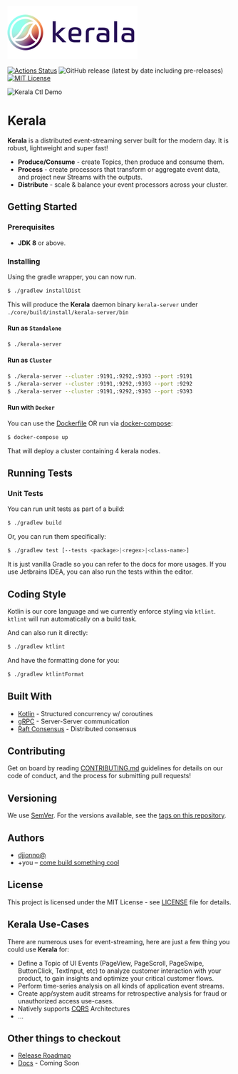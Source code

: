 ![Kerala](docs/kerala.png)


[![Actions Status](https://github.com/djjonno/kerala/workflows/Java%20CI/badge.svg)](https://github.com/djjonno/kerala/actions)
![GitHub release (latest by date including pre-releases)](https://img.shields.io/github/v/release/djjonno/kerala?include_prereleases)
[![MIT License](http://img.shields.io/badge/license-MIT-green.svg)](https://github.com/djjonno/kerala/blob/master/LICENSE)

![Kerala Ctl Demo](https://kerala-data.s3.amazonaws.com/kerala-ctl-console.gif)

# Kerala

**Kerala** is a distributed event-streaming server built for the modern day.  It is robust, lightweight and super fast!
- **Produce/Consume** - create Topics, then produce and consume them.
- **Process** - create processors that transform or aggregate event data, and project new Streams with the outputs.
- **Distribute** - scale & balance your event processors across your cluster.

## Getting Started

### Prerequisites

* **JDK 8** or above.

### Installing

Using the gradle wrapper, you can now run.

```bash
$ ./gradlew installDist
```

This will produce the **Kerala** daemon binary `kerala-server` under `./core/build/install/kerala-server/bin`

#### Run as `Standalone`

```bash
$ ./kerala-server
```

#### Run as `Cluster`

```bash
$ ./kerala-server --cluster :9191,:9292,:9393 --port :9191
$ ./kerala-server --cluster :9191,:9292,:9393 --port :9292
$ ./kerala-server --cluster :9191,:9292,:9393 --port :9393
```

#### Run with `Docker`

You can use the [Dockerfile](Dockerfile) OR run via [docker-compose](docker-compose.yml):

```bash
$ docker-compose up
```

That will deploy a cluster containing 4 kerala nodes.

## Running Tests

### Unit Tests

You can run unit tests as part of a build:

```bash
$ ./gradlew build
```

Or, you can run them specifically:

```bash
$ ./gradlew test [--tests <package>|<regex>|<class-name>]
```

It is just vanilla Gradle so you can refer to the docs for more usages.  If you use Jetbrains IDEA, you can also run the tests within the editor.

## Coding Style

Kotlin is our core language and we currently enforce styling via `ktlint`.  `ktlint` will run automatically on a build task.

And can also run it directly:

```bash
$ ./gradlew ktlint
```

And have the formatting done for you:

```bash
$ ./gradlew ktlintFormat
```

## Built With

* [Kotlin](https://kotlinlang.org/) - Structured concurrency w/ coroutines
* [gRPC](https://grpc.io/docs/quickstart/java/) - Server-Server communication
* [Raft Consensus](https://raft.github.io) - Distributed consensus

## Contributing

Get on board by reading [CONTRIBUTING.md]() guidelines for details on our code of conduct, and the process for submitting pull requests!

## Versioning

We use [SemVer](https://semver.org).  For the versions available, see the [tags on this repository](https://github.com/djjonno/kerala/tags). 

## Authors

* [djjonno@](https://github.com/djjonno)
* +you – [come build something cool](CONTRIBUTING.md)

## License

This project is licensed under the MIT License - see [LICENSE](LICENSE) file for details.

## Kerala Use-Cases

There are numerous uses for event-streaming, here are just a few thing you could use **Kerala** for:

- Define a Topic of UI Events (PageView, PageScroll, PageSwipe, ButtonClick, TextInput, etc) to analyze customer interaction with your product, to gain insights and optimize your critical customer flows.
- Perform time-series analysis on all kinds of application event streams.
- Create app/system audit streams for retrospective analysis for fraud or unauthorized access use-cases.
- Natively supports [CQRS](https://martinfowler.com/bliki/CQRS.html) Architectures
- ...

## Other things to checkout

- [Release Roadmap](docs/ROADMAP.md)
- [Docs]() - Coming Soon
